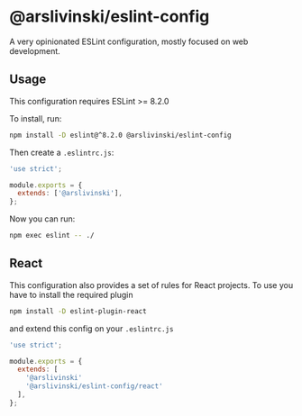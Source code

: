# @arslivinski/eslint-config

A very opinionated ESLint configuration, mostly focused on web development.

## Usage

This configuration requires ESLint >= 8.2.0

To install, run:

```sh
npm install -D eslint@^8.2.0 @arslivinski/eslint-config
```

Then create a `.eslintrc.js`:

```js
'use strict';

module.exports = {
  extends: ['@arslivinski'],
};
```

Now you can run:

```sh
npm exec eslint -- ./
```

## React

This configuration also provides a set of rules for React projects. To use you
have to install the required plugin

```sh
npm install -D eslint-plugin-react
```

and extend this config on your `.eslintrc.js`

```js
'use strict';

module.exports = {
  extends: [
    '@arslivinski'
    '@arslivinski/eslint-config/react'
  ],
};
```
